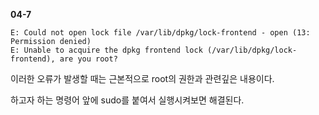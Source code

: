 **04-7**
```
E: Could not open lock file /var/lib/dpkg/lock-frontend - open (13: Permission denied)
E: Unable to acquire the dpkg frontend lock (/var/lib/dpkg/lock-frontend), are you root?
```

이러한 오류가 발생할 때는 근본적으로 root의 권한과 관련깊은 내용이다.

하고자 하는 명령어 앞에 sudo를 붙여서 실행시켜보면 해결된다.
